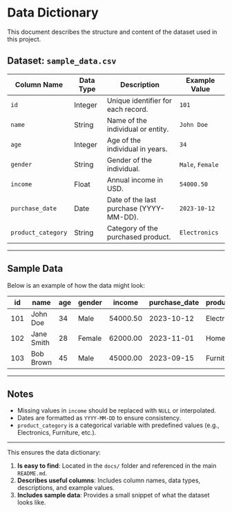 # Data Dictionary

This document describes the structure and content of the dataset used in this project.

## Dataset: `sample_data.csv`

| **Column Name**    | **Data Type** | **Description**                              | **Example Value**         |
|---------------------|---------------|----------------------------------------------|---------------------------|
| `id`               | Integer       | Unique identifier for each record.           | `101`                     |
| `name`             | String        | Name of the individual or entity.            | `John Doe`                |
| `age`              | Integer       | Age of the individual in years.              | `34`                      |
| `gender`           | String        | Gender of the individual.                    | `Male`, `Female`          |
| `income`           | Float         | Annual income in USD.                        | `54000.50`                |
| `purchase_date`    | Date          | Date of the last purchase (YYYY-MM-DD).      | `2023-10-12`              |
| `product_category` | String        | Category of the purchased product.           | `Electronics`             |

---

## Sample Data

Below is an example of how the data might look:

| id  | name       | age | gender | income   | purchase_date | product_category |
|-----|------------|-----|--------|----------|---------------|------------------|
| 101 | John Doe   | 34  | Male   | 54000.50 | 2023-10-12    | Electronics      |
| 102 | Jane Smith | 28  | Female | 62000.00 | 2023-11-01    | Home Appliances  |
| 103 | Bob Brown  | 45  | Male   | 45000.00 | 2023-09-15    | Furniture        |

---

## Notes
- Missing values in `income` should be replaced with `NULL` or interpolated.
- Dates are formatted as `YYYY-MM-DD` to ensure consistency.
- `product_category` is a categorical variable with predefined values (e.g., Electronics, Furniture, etc.).

---

This ensures the data dictionary:
1. **Is easy to find**: Located in the `docs/` folder and referenced in the main `README.md`.
2. **Describes useful columns**: Includes column names, data types, descriptions, and example values.
3. **Includes sample data**: Provides a small snippet of what the dataset looks like.
